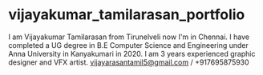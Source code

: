 # vijayakumar_tamilarasan_portfolio
I am Vijayakumar Tamilarasan from Tirunelveli now I'm in Chennai. I have completed a UG degree in B.E Computer Science and Engineering under Anna University in Kanyakumari in 2020. I am 3 years experienced graphic designer and VFX artist. vijayarasantamil5@gmail.com / +917695875930
